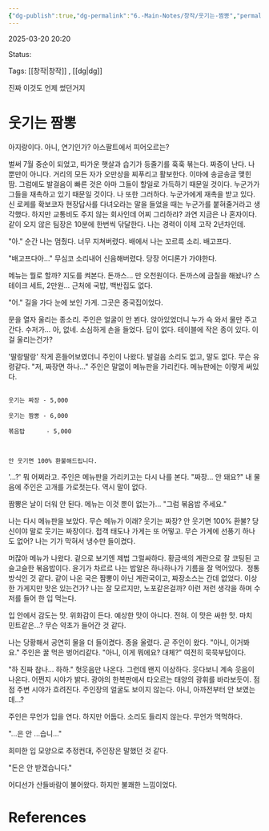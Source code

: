 ```yaml
---
{"dg-publish":true,"dg-permalink":"6.-Main-Notes/창작/웃기는-짬뽕","permalink":"/6.-Main-Notes/창작/웃기는-짬뽕/"}
---
```



2025-03-20 20:20

Status: 

Tags: [[창작\|창작]] , [[dg\|dg]]

진짜 이것도 언제 썼던거지

# 웃기는 짬뽕
아지랑이다. 아니, 연기인가? 아스팔트에서 피어오르는?

벌써 7월 중순이 되었고, 따가운 햇살과 습기가 등줄기를 훅훅 볶는다. 짜증이 난다. 나 뿐만이 아니다. 거리의 모든 자가 오만상을 찌푸리고 활보한다. 이마에 송글송글 맺힌 땀. 그럼에도 발걸음이 빠른 것은 아마 그들이 할일로 가득하기 때문일 것이다. 누군가가 그들을 재촉하고 있기 때문일 것이다. 나 또한 그러하다. 누군가에게 재촉을 받고 있다.
신 로케를 확보코자 현장답사를 다녀오라는 말을 들었을 때는 누군가를 붙혀줄거라고 생각했다. 하지만 교통비도 주지 않는 회사인데 어찌 그리하랴? 과연 지금은 나 혼자이다. 같이 오지 않은 팀장은 10분에 한번씩 닦달한다. 나는 경력이 이제 고작 2년차인데.

"아."
순간 나는 멈췄다. 너무 지쳐버렸다. 배에서 나는 꼬르륵 소리. 배고프다.

"배고프다아…"
무심코 소리내어 신음해버렸다. 당장 어디론가 가야한다.

메뉴는 뭘로 할까? 지도를 켜본다. 돈까스… 만 오천원이다. 돈까스에 금칠을 해놨나?
스테이크 세트, 2만원… 근처에 국밥, 백반집도 없다.

"어."
길을 가다 눈에 보인 가게. 그곳은 중국집이었다.

문을 열자 울리는 종소리. 주인은 얼굴이 안 뵌다. 앉아있었더니 누가 슥 와서 물만 주고 간다.
수저가… 아, 없네.
소심하게 손을 들었다. 답이 없다. 테이블에 작은 종이 있다. 이걸 울리는건가?

'딸랑딸랑'
작게 흔들어보였더니 주인이 나왔다. 발걸음 소리도 없고, 말도 없다. 무슨 유령같다.
"저, 짜장면 하나…"
주인은 말없이 메뉴판을 가리킨다. 메뉴판에는 이렇게 써있다.

```

웃기는 짜장 - 5,000

웃기는 짬뽕 - 6,000

볶음밥      - 5,000

  

안 웃기면 100% 환불해드립니다.

```

'…?'
뭐 어쩌라고. 주인은 메뉴판을 가리키고는 다시 나를 본다.
"짜장… 안 돼요?"
내 물음에 주인은 고개를 가로젓는다. 역시 말이 없다.
  
짬뽕은 날이 더워 안 된다. 메뉴는 이것 뿐이 없는가…
"그럼 볶음밥 주세요."

나는 다시 메뉴판을 보았다. 무슨 메뉴가 이래? 웃기는 짜장? 안 웃기면 100% 환불? 당신이야 말로 웃기는 짜장이다. 접객 태도나 가게는 또 어떻고. 무슨 가게에 선풍기 하나도 없어? 나는 기가 막혀서 냉수만 들이켰다.

머잖아 메뉴가 나왔다. 겉으로 보기엔 제법 그럴싸하다. 황금색의 계란으로 잘 코팅된 고슬고슬한 볶음밥이다. 윤기가 차르르 나는 밥알은 하나하나가 기름을 잘 먹어있다. 
정통 방식인 것 같다. 같이 나온 국은 짬뽕이 아닌 계란국이고, 짜장소스는 간데 없었다. 이상한 가게지만 맛은 있는건가? 나는 잘 모르지만, 노포같은걸까? 이런 저런 생각을 하며 수저를 들어 한 입 먹는다.

입 안에서 감도는 맛. 위화감이 든다. 예상한 맛이 아니다. 전혀. 이 맛은 싸한 맛. 마치 민트같은…? 무슨 약초가 들어간 것 같다.

나는 당황해서 공연히 물을 더 들이켰다. 종을 울렸다. 곧 주인이 왔다.
"아니, 이거봐요."
주인은 꿀 먹은 벙어리같다.
"아니, 이게 뭐에요? 대체?"
여전히 묵묵부답이다.

"하 진짜 참나… 하하."
헛웃음만 나온다. 그런데 왠지 이상하다. 웃다보니 계속 웃음이 나온다. 어쩐지 시야가 밝다. 광야의 한복판에서 타오르는 태양의 광휘를 바라보듯이. 점점 주변 시야가 흐려진다. 주인장의 얼굴도 보이지 않는다. 아니, 아까전부터 안 보였는데…?

주인은 무언가 입을 연다. 하지만 어둡다. 소리도 들리지 않는다. 무언가 먹먹하다.

"...은 안 ...습니..."

희미한 입 모양으로 추정컨대, 주인장은 말했던 것 같다.

"돈은 안 받겠습니다."

어디선가 산들바람이 불어왔다.
하지만 불쾌한 느낌이었다.

# References
